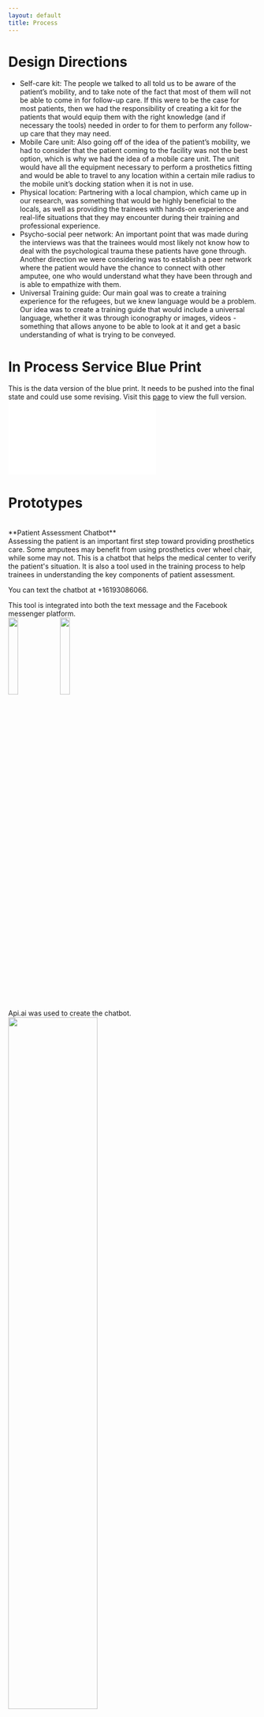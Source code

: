 ```yaml
---
layout: default
title: Process
---
```


# Design Directions

- Self-care kit: The people we talked to all told us to be aware of the patient’s mobility, and to take note of the fact that most of them will not be able to come in for follow-up care. If this were to be the case for most patients, then we had the responsibility of creating a kit for the patients that would equip them with the right knowledge (and if necessary the tools) needed in order to for them to perform any follow-up care that they may need.  
- Mobile Care unit: Also going off of the idea of the patient’s mobility, we had to consider that the patient coming to the facility was not the best option, which is why we had the idea of a mobile care unit. The unit would have all the equipment necessary to perform a prosthetics fitting and would be able to travel to any location within a certain mile radius to the mobile unit’s docking station when it is not in use.
- Physical location: Partnering with a local champion, which came up in our research, was something that would be highly beneficial to the locals, as well as providing the trainees with hands-on experience and real-life situations that they may encounter during their training and professional experience.
- Psycho-social peer network: An important point that was made during the interviews was that the trainees would most likely not know how to deal with the psychological trauma these patients have gone through. Another direction we were considering was to establish a peer network where the patient would have the chance to connect with other amputee, one who would understand what they have been through and is able to empathize with them.
- Universal Training guide: Our main goal was to create a training experience for the refugees, but we knew language would be a problem. Our idea was to create a training guide that would include a universal language, whether it was through iconography or images, videos - something that allows anyone to be able to look at it and get a basic understanding of what is trying to be conveyed.  

# In Process Service Blue Print

This is the data version of the blue print. It needs to be pushed into the final state and could use some revising. Visit this [page](https://drive.google.com/file/d/0BwKHqeB0SDApelY0QzNFZW5RQWM/view) to view the full version. ![]({{site.baseurl}}/assets/img/serviceblueprint.pdf)

# Prototypes

<br>
**Patient Assessment Chatbot**
<br>
Assessing the patient is an important first step toward providing prosthetics care. Some amputees may benefit from using prosthetics over wheel chair, while some may not. This is a chatbot that helps the medical center to verify the patient's situation. It is also a tool used in the training process to help trainees in understanding the key components of patient assessment.

You can text the chatbot at +16193086066.

This tool is integrated into both the text message and the Facebook messenger platform.<br>
<img src="{{site.baseurl}}/assets/img/text_arab.PNG" style="width:20%">
<img src="{{site.baseurl}}/assets/img/limbot.PNG" style="width:20%">

Api.ai was used to create the chatbot.
<img src="{{site.baseurl}}/assets/img/api1.png" style="width:60%">
<img src="{{site.baseurl}}/assets/img/api2.png" style="width:60%">

An amputation level diagram was created to be integrated into the Facebook Messenger bot.
<img src="{{site.baseurl}}/assets/img/amputation_level_arabic.jpg" style="width:40%">
<img src="{{site.baseurl}}/assets/img/amputation_level.jpg" style="width:40%">


**Study Guide** [Demo](https://invis.io/59BILS6PS)


- The Prosthetics Care Guide (PCG) allows trainees to review at home the lessons taught by the prosthetist in charge during the training at the Medical Center.  The lessons are divided between day one, day two, and day three of training, as well as the three week shadowing sessions offered at the end of training.  Each lesson includes subcategories of  the information taught in a simplified, and more digestible way than the physical version, yet still keeping the all the valuable content for the trainee to review.
- Trainees have to option to test their knowledge of the lessons by taking quizzes which require the trainee to review small chucks of information in the form of index cards, and answer questions about it afterwards.  
- Collab mode allows the trainee to collaboratively review the lessons with a fellow trainee in the form of charades, encouraging learning through play.  When starting, the screen will show a question for player one to read out loud to player two, and act out the answer to the question for player two to guess.


<img src="{{site.baseurl}}/assets/img/invision.PNG" style="width:20%">
<br>
**CMS** [Demo](https://groundedclouds.github.io/Sheetsee.cms/index.html)

Having a dynamic database that supports immediate update will help a medical center to keep their information up to date. A simple prototype was created to demonstrate how online spreadsheets can be used as simple and collaborative databases.<br>
<img src="{{site.baseurl}}/assets/img/sheet_en.png" style="width:20%">
<img src="{{site.baseurl}}/assets/img/sheet_ar.png" style="width:20%">

<!-- The research phase in most projects often hint at several different design directions, even though the team only has time to prototype one direction thoroughly. Making the research process more transparent and traceable will enable us to build on each others' work if research findings and materials well documented. As a result, the we have digitized all of our findings for the purpose of making our research process more transparent. While documenting our findings, we have also discovered the possibility of automating most of the documentation by leveraging [sheetsee.js](http://jlord.us/sheetsee.js/) (a client-side library for connecting Google Spreadsheets to a website and visualizing the information in tables and maps) made by [Jessica Lord](http://jlord.us/about.html). <img src="{{site.baseurl}}/assets/img/workflow.jpg" style="width:100%"> -->

## Journey Map
This journey map shows the educational training experience from a local in Lebanon who will potentially become a trainee to treat Syrian refugee amputees.  The potential trainee’s experiences is divided by the high-level stages of the training journey (beginning to end), the actions taken, the multiple touchpoint involve, and the possible thoughts that might generate through the journey.
<img src="{{site.baseurl}}/assets/img/journeymap.png" style="width:100%">

## Lessons Learned

**Nathaniel:**
At the front stage of this project, I made a declaration that if we worked all semester on a concept that didn't become real, then it was a sickening waste of time capitalizing on other people's misery to fill a portfolio. Considering the end state of this project, I feel like we have crossed over that threshold of this as a possibility. Based on all conversations that have taken place at the executive leadership level of Lim, I am confident this project will continue on and be fully realized. Stepping through the full breadth of the research, these prototypes, and especially the workshops, we have collectively (design group and company) begun the process of wrapping our heads around how to make this a reality. I hadn't prior to this experience worked on a business model canvas. Given that, I didn't feel totally confident leading this exercise in our all hands workshop with Lim. Instead, I recruited a very brilliant colleague Dane Wetschler, from the CCA DMBA program, who works on these types of models regularly. We dedicated about an hour to the exercise. Though we didn't complete this fully, we left mostly done and left Lim to create a set of questions and assumptions, they could test in the model. The net benefit of this was really thinking through how Lim hoped to interface with a program like this and what they hoped to do. I think that was as meaningful for us to move our design forward as it was for them to think through manifesting future clinics of the Lim Reach program. Additionally, having had the opportunity to speak to Jon Woods and his pioneering efforts of creating a service like this in the Congo, it is clear what the real keys to success are and for that matter are not. Having documented, designed, and breathed that all in I feel confident where this stands to continue on.

**Andres:**
I started off Experience class by feeling completely overwhelmed when it was communicated to us the amount of work that we would have to complete over the course of the semester; I felt it would be too much for me to handle, and at the end not be able to completely understand the overall knowledge of service design taught to us, and not be able to deliver the content that was required of us for our semester-long project.   As we completed the first individual project of re-designing a service and moved on to our research stage in our group, although still slightly skeptical of my abilities, my level of confidence slowly started rising because of the basic knowledge of identifying and creating a service that had been instructed by our professors, Christina Worsing, and Reena Al-Yassini.  Although I was interested in exploring the area of prosthetics and amputees, and merging it with the Syrian Refugee Crisis, I again started to feel like it would be too much for me to understand.  I slowly started to prove myself wrong as I started to collaboratively work with my team members, challenged myself to speak my mind out to the class and team members, and occasionally take leadership in my team’s group meetings.  Working with a partner (LIM Innovations) since the beginning of our project helped me to understand how our project could become a reality if it were to be deployed out in the real world.  At the end of our group project, I proved myself wrong in having proof that I was be able to understand the basic elements of a service, and collaboratively go through the different stages in building one.  I am confident in having the capacity, and knowledge of creating services in the future.
